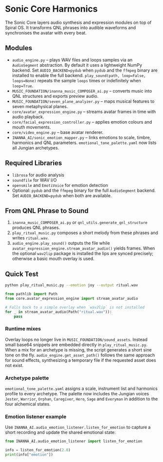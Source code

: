# Sonic Core Harmonics

The Sonic Core layers audio synthesis and expression modules on top of Spiral OS. It transforms QNL phrases into audible waveforms and synchronises the avatar with every beat.

## Modules

- `audio_engine.py` – plays WAV files and loops samples via an `AudioSegment` abstraction. By default it uses a lightweight NumPy backend. Set `AUDIO_BACKEND=pydub` when `pydub` and the `ffmpeg` binary are installed to enable the full backend. `play_sound(path, loop=False, loops=None)` repeats the sample `loops` times or indefinitely when `loop=True`.
- `MUSIC_FOUNDATION/inanna_music_COMPOSER_ai.py` – converts music into QNL structures and exports preview audio.
- `MUSIC_FOUNDATION/seven_plane_analyzer.py` – maps musical features to seven metaphysical planes.
- `core/avatar_expression_engine.py` – streams avatar frames in time with audio playback.
- `core/facial_expression_controller.py` – applies emotion colours and mouth movements.
- `core/video_engine.py` – base avatar renderer.
- `INANNA_AI/sonic_emotion_mapper.py` – links emotions to scale, timbre, harmonics and QNL parameters. `emotional_tone_palette.yaml` now lists all Jungian archetypes.

## Required Libraries

- `librosa` for audio analysis
- `soundfile` for WAV I/O
- `opensmile` and `EmotiVoice` for emotion detection
- Optional: `pydub` and the `ffmpeg` binary for the full `AudioSegment` backend. Set `AUDIO_BACKEND=pydub` when both are available.

## From QNL Phrase to Sound

1. `inanna_music_COMPOSER_ai.py` or `qnl_utils.generate_qnl_structure` produces QNL phrases.
2. `play_ritual_music.py` composes a short melody from these phrases and writes `ritual.wav`.
3. `audio_engine.play_sound()` outputs the file while `avatar_expression_engine.stream_avatar_audio()` yields frames. When the optional `wav2lip` package is installed the lips are synced precisely; otherwise a basic mouth overlay is used.

## Quick Test

```bash
python play_ritual_music.py --emotion joy --output ritual.wav
```

```python
from pathlib import Path
from core.avatar_expression_engine import stream_avatar_audio

# Falls back to a simple overlay when `wav2lip` is not installed
for _ in stream_avatar_audio(Path("ritual.wav")):
    pass
```

### Runtime mixes

Overlay loops no longer live in `MUSIC_FOUNDATION/sound_assets`. Instead small
base64 snippets are embedded directly in `play_ritual_music.py`. When a mix for
an archetype is missing, the script generates a short sine tone on the fly.
`audio_engine.get_asset_path()` follows the same approach for sound effects,
synthesizing a temporary file if the requested asset does not exist.

### Archetype palette

`emotional_tone_palette.yaml` assigns a scale, instrument list and harmonics
profile to every archetype. The palette now includes the Jungian voices
`Jester`, `Warrior`, `Orphan`, `Caregiver`, `Hero`, `Sage` and
`Everyman` in addition to the four alchemical states.

### Emotion listener example

Use `INANNA_AI.audio_emotion_listener.listen_for_emotion` to capture a short recording and update the shared emotional state:

```python
from INANNA_AI.audio_emotion_listener import listen_for_emotion

info = listen_for_emotion(2.0)
print(info["emotion"])
```
